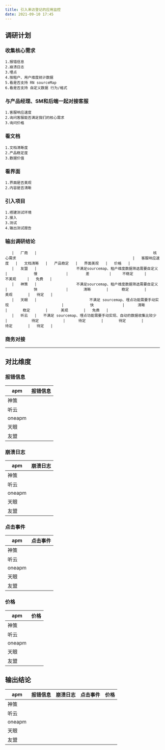 ```yaml
---
title: 引入来访登记的应用监控
date: 2021-09-10 17:45
---
```

## 调研计划

### 收集核心需求
    1.报错信息
    2.崩溃日志
    3.埋点
    4.按租户、用户维度统计数据
    5.看是否支持 RN sourceMap
    6.看是否支持 自定义数据 行为/格式
### 与产品经理、SM和后端一起对接客服
    1.客服响应速度
    2.询问客服能否满足我们的核心需求
    3.询问价格
### 看文档
    1.文档清晰度
    2.产品稳定度
    3.数据价值
### 看界面
    1.界面是否美观
    2.内容是否清晰
### 引入项目
    1.搭建测试环境
    2.接入
    3.测试
    4.输出测试报告
### 输出调研结论
```table
   |   厂商   |                                                     核心需求                                                     |   客服响应速度   |   文档清晰   |   产品稳定   |   界面美观   |   价格   |   
   |   友盟   |                  不满足sourcemap、租户维度数据筛选需要自定义                   |            慢             |        差         |     不稳定     |     不美观     |   免费   |   
   |   神策   |                  不满足sourcemap、租户维度数据筛选需要自定义                   |            快             |       清晰       |      稳定       |       美观       |   待定   |   
   |   天眼   |                        不满足 sourcemap、埋点功能需要手动实现                        |            快             |      清晰       |       稳定       |      美观       |   免费   |   
   |   听云   |   不满足 sourcemap、埋点功能需要手动实现、自动的数据收集比较少   |           待定           |      待定       |       待定       |      待定       |   待定   |   
```
### 商务对接

----------
## 对比维度

### 报错信息

|apm|报错信息|
|----| ---- |
|神策| |
|听云| | 
|oneapm| |
|天眼| |
|友盟| |

### 崩溃日志

|apm|崩溃日志|
|----| ---- |
|神策| |
|听云| | 
|oneapm| |
|天眼| |
|友盟| |

### 点击事件

|apm|点击事件|
|----| ---- |
|神策| |
|听云| | 
|oneapm| |
|天眼| |
|友盟| |

### 价格

|apm|价格|
|----| ---- |
|神策| |
|听云| | 
|oneapm| |
|天眼| |
|友盟| |

## 输出结论

|apm|报错信息|崩溃日志|点击事件|价格|
|----| ---- | ---- | ---- | ---- |
|神策| | | | |
|听云| | | | |
|oneapm| | | | |
|天眼| | | | |
|友盟| | | | |